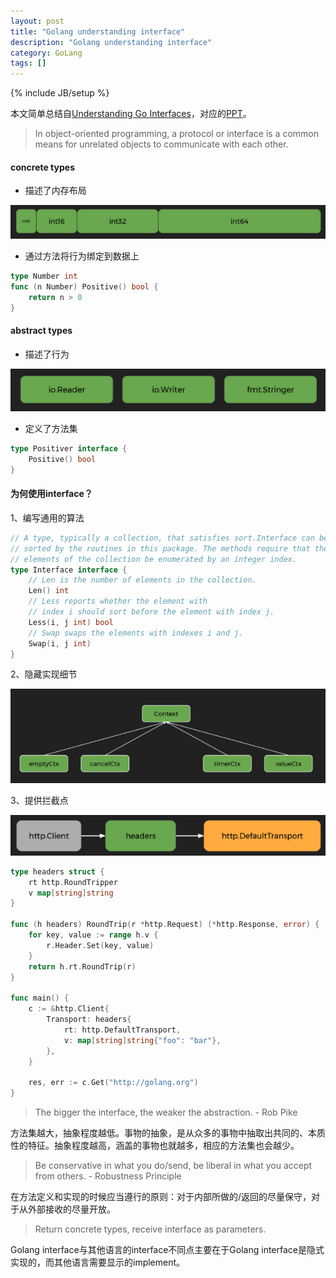```yaml
---
layout: post
title: "Golang understanding interface"
description: "Golang understanding interface"
category: GoLang
tags: []
---
```

{% include JB/setup %}

本文简单总结自[Understanding Go Interfaces](https://www.youtube.com/watch?v=F4wUrj6pmSI)，对应的[PPT](https://speakerdeck.com/campoy/understanding-the-interface)。

> In object-oriented programming, a protocol or interface is a common means for unrelated objects to communicate with each other.

<!--more-->

#### concrete types
* 描述了内存布局

![](/assets/img/201712240101.png)

* 通过方法将行为绑定到数据上

```go
type Number int
func (n Number) Positive() bool {
    return n > 0
}
```

#### abstract types
* 描述了行为

![](/assets/img/201712240102.png)

* 定义了方法集

```go
type Positiver interface {
    Positive() bool
}
```

#### 为何使用interface？
1、编写通用的算法

```go
// A type, typically a collection, that satisfies sort.Interface can be
// sorted by the routines in this package. The methods require that the
// elements of the collection be enumerated by an integer index.
type Interface interface {
	// Len is the number of elements in the collection.
	Len() int
	// Less reports whether the element with
	// index i should sort before the element with index j.
	Less(i, j int) bool
	// Swap swaps the elements with indexes i and j.
	Swap(i, j int)
}
```

2、隐藏实现细节

![](/assets/img/201712240103.png)

3、提供拦截点

![](/assets/img/201712240104.png)

```go
type headers struct {
    rt http.RoundTripper
    v map[string]string
}

func (h headers) RoundTrip(r *http.Request) (*http.Response, error) {
    for key, value := range h.v {
        r.Header.Set(key, value)
    }
    return h.rt.RoundTrip(r)
}

func main() {
    c := &http.Client{
        Transport: headers{
            rt: http.DefaultTransport,
            v: map[string]string{"foo": "bar"},
        },
    }

    res, err := c.Get("http://golang.org")
}
```

> The bigger the interface, the weaker the abstraction. - Rob Pike

方法集越大，抽象程度越低。事物的抽象，是从众多的事物中抽取出共同的、本质性的特征。抽象程度越高，涵盖的事物也就越多，相应的方法集也会越少。

> Be conservative in what you do/send, be liberal in what you accept from others. - Robustness Principle

在方法定义和实现的时候应当遵行的原则：对于内部所做的/返回的尽量保守，对于从外部接收的尽量开放。

> Return concrete types, receive interface as parameters.

Golang interface与其他语言的interface不同点主要在于Golang interface是隐式实现的，而其他语言需要显示的implement。
